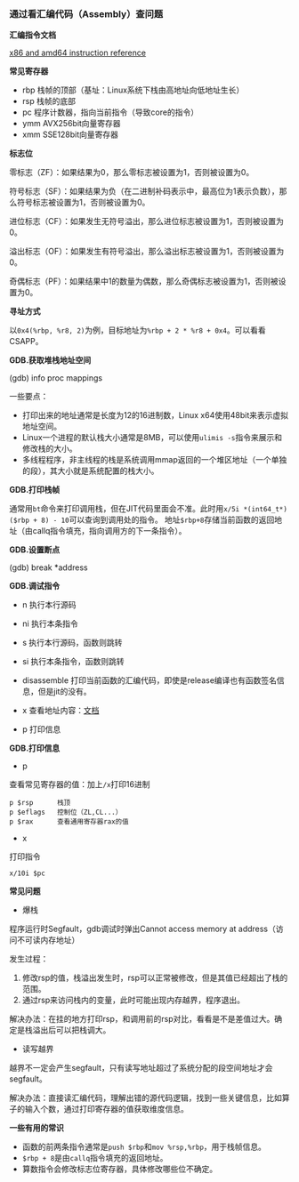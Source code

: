 ### 通过看汇编代码（Assembly）查问题

**汇编指令文档**

[x86 and amd64 instruction reference](https://www.felixcloutier.com/x86/index.html)

**常见寄存器**
- rbp 栈帧的顶部（基址：Linux系统下栈由高地址向低地址生长）
- rsp 栈帧的底部
- pc  程序计数器，指向当前指令（导致core的指令）
- ymm AVX256bit向量寄存器
- xmm SSE128bit向量寄存器

**标志位**

零标志（ZF）：如果结果为0，那么零标志被设置为1，否则被设置为0。

符号标志（SF）：如果结果为负（在二进制补码表示中，最高位为1表示负数），那么符号标志被设置为1，否则被设置为0。

进位标志（CF）：如果发生无符号溢出，那么进位标志被设置为1，否则被设置为0。

溢出标志（OF）：如果发生有符号溢出，那么溢出标志被设置为1，否则被设置为0。

奇偶标志（PF）：如果结果中1的数量为偶数，那么奇偶标志被设置为1，否则被设置为0。

**寻址方式**

以``0x4(%rbp, %r8, 2)``为例，目标地址为``%rbp + 2 * %r8 + 0x4``。可以看看CSAPP。

**GDB.获取堆栈地址空间**

(gdb) info proc mappings

一些要点：
- 打印出来的地址通常是长度为12的16进制数，Linux x64使用48bit来表示虚拟地址空间。
- Linux一个进程的默认栈大小通常是8MB，可以使用``ulimis -s``指令来展示和修改栈的大小。
- 多线程程序，非主线程的栈是系统调用mmap返回的一个堆区地址（一个单独的段），其大小就是系统配置的栈大小。

**GDB.打印栈帧**

通常用``bt``命令来打印调用栈，但在JIT代码里面会不准。此时用``x/5i *(int64_t*)($rbp + 8) - 10``可以查询到调用处的指令。
地址``$rbp+8``存储当前函数的返回地址（由callq指令填充，指向调用方的下一条指令）。

**GDB.设置断点**

(gdb) break *address

**GDB.调试指令**
- n
执行本行源码

- ni
执行本条指令

- s
执行本行源码，函数则跳转

- si
执行本条指令，函数则跳转

- disassemble
打印当前函数的汇编代码，即使是release编译也有函数签名信息，但是jit的没有。

- x
查看地址内容：[文档](https://visualgdb.com/gdbreference/commands/x)

- p
打印信息

**GDB.打印信息**

- p

查看常见寄存器的值：加上``/x``打印16进制

```
p $rsp      栈顶
p $eflags   控制位（ZL,CL...）
p $rax      查看通用寄存器rax的值
```

- x

打印指令

```
x/10i $pc
```

**常见问题**

- 爆栈

程序运行时Segfault，gdb调试时弹出Cannot access memory at address（访问不可读内存地址）

发生过程：
1. 修改rsp的值，栈溢出发生时，rsp可以正常被修改，但是其值已经超出了栈的范围。
2. 通过rsp来访问栈内的变量，此时可能出现内存越界，程序退出。

解决办法：在挂的地方打印rsp，和调用前的rsp对比，看看是不是差值过大。确定是栈溢出后可以把栈调大。

- 读写越界

越界不一定会产生segfault，只有读写地址超过了系统分配的段空间地址才会segfault。

解决办法：直接读汇编代码，理解出错的源代码逻辑，找到一些关键信息，比如算子的输入个数，通过打印寄存器的值获取维度信息。

**一些有用的常识**

- 函数的前两条指令通常是``push $rbp``和``mov %rsp,%rbp``，用于栈帧信息。
- ``$rbp + 8``是由``callq``指令填充的返回地址。
- 算数指令会修改标志位寄存器，具体修改哪些位不确定。